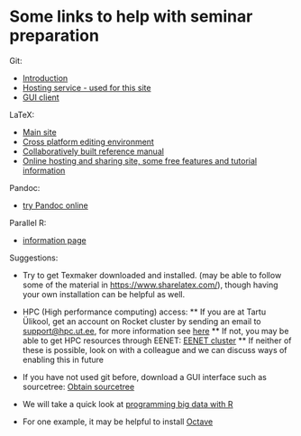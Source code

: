 # Some links to help with seminar preparation

Git:
- [Introduction](https://git-scm.com/book/en/v2/Getting-Started-Installing-Git)
- [Hosting service - used for this site](https://github.com/)
- [GUI client](https://www.atlassian.com/software/sourcetree)

LaTeX:
- [Main site](https://latex-project.org/ftp.html)
- [Cross platform editing environment](http://www.xm1math.net/texmaker/)
- [Collaboratively built reference manual](https://en.wikibooks.org/wiki/LaTeX)
- [Online hosting and sharing site, some free features and tutorial information](https://www.sharelatex.com/)

Pandoc:
- [try Pandoc online](http://pandoc.org/try/)

Parallel R:
- [information page](http://r-pbd.org/)

Suggestions:
- Try to get Texmaker downloaded and installed. (may be able to follow some of the material in https://www.sharelatex.com/), though having your own installation can be helpful as well.

- HPC (High performance computing) access:
** If you are at Tartu Ülikool, get an account on Rocket cluster by sending an email to support@hpc.ut.ee, for more information see 
[here](http://www.hpc.ut.ee/access)
** If not, you may be able to get HPC resources through EENET:
[EENET cluster](http://grid.eenet.ee/main/english/accessing-the-cluster/)
** If neither of these is possible, look on with a colleague and we can discuss ways of enabling this in future

- If you have not used git before, download a GUI interface such as sourcetree:
[Obtain sourcetree](https://www.atlassian.com/software/sourcetree)

- We will take a quick look at [programming big data with R](https://rbigdata.github.io/index.html)

- For one example, it may be helpful to install [Octave](https://www.gnu.org/software/octave/download.html)
